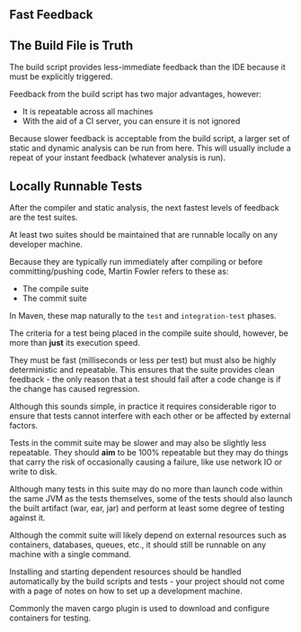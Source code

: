 ## Fast Feedback

## The Build File is Truth

The build script provides less-immediate feedback than the IDE because it must be explicitly triggered.

Feedback from the build script has two major advantages, however:

* It is repeatable across all machines
* With the aid of a CI server, you can ensure it is not ignored

Because slower feedback is acceptable from the build script, a larger set of static and dynamic analysis can be run from here. This will usually include a repeat of your instant feedback (whatever analysis is run).

## Locally Runnable Tests

After the compiler and static analysis, the next fastest levels of feedback are the test suites.

At least two suites should be maintained that are runnable locally on any developer machine. 

Because they are typically run immediately after compiling or before committing/pushing code, Martin Fowler refers to these as:

* The compile suite
* The commit suite

In Maven, these map naturally to the `test` and `integration-test` phases.

The criteria for a test being placed in the compile suite should, however, be more than **just** its execution speed. 

They must be fast (milliseconds or less per test) but must also be highly deterministic and repeatable. This ensures that the suite provides clean feedback - the only reason that a test should fail after a code change is if the change has caused regression.

Although this sounds simple, in practice it requires considerable rigor to ensure that tests cannot interfere with each other or be affected by external factors. 

Tests in the commit suite may be slower and may also be slightly less repeatable. They should **aim** to be 100% repeatable but they may do things that carry the risk of occasionally causing a failure, like use network IO or write to disk. 

Although many tests in this suite may do no more than launch code within the same JVM as the tests themselves, some of the tests should also launch the built artifact (war, ear, jar) and perform at least some degree of testing against it.

Although the commit suite will likely depend on external resources such as containers, databases, queues, etc., it should still be runnable on any machine with a single command. 

Installing and starting dependent resources should be handled automatically by the build scripts and tests - your project should not come with a page of notes on how to set up a development machine. 

Commonly the maven cargo plugin is used to download and configure containers for testing.

